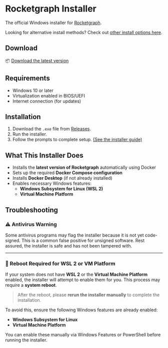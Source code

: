 # Rocketgraph Installer

The official Windows installer for [Rocketgraph](https://rocketgraph.com).

Looking for alternative install methods? Check out [other install options here](https://github.com/Rocketgraphai/install).

## Download

📦 [Download the latest version](https://github.com/rocketgraphai/rocketgraph-setup/releases/latest)

## Requirements
- Windows 10 or later
- Virtualization enabled in BIOS/UEFI
- Internet connection (for updates)

##  Installation

1. Download the `.exe` file from [Releases](https://github.com/rocketgraphai/rocketgraph-setup/releases).
2. Run the installer.
3. Follow the prompts to complete setup. [(See the installer guide)](docs/v1.3/welcome.md)

## What This Installer Does

- Installs the **latest version of Rocketgraph** automatically using Docker
- Sets up the required **Docker Compose configuration**
- Installs **Docker Desktop** (if not already installed)
- Enables necessary Windows features:
  - **Windows Subsystem for Linux (WSL 2)**
  - **Virtual Machine Platform**

## Troubleshooting

### ⚠️ Antivirus Warning

Some antivirus programs may flag the installer because it is not yet code-signed. This is a common false positive for unsigned software. Rest assured, the installer is safe and has not been tampered with.

---

### 🔄 Reboot Required for WSL 2 or VM Platform

If your system does not have **WSL 2** or the **Virtual Machine Platform** enabled, the installer will attempt to enable them for you. This process may require a **system reboot**.

> After the reboot, please **rerun the installer manually** to complete the installation.

To avoid this, ensure the following Windows features are already enabled:
- **Windows Subsystem for Linux**
- **Virtual Machine Platform**

You can enable these manually via Windows Features or PowerShell before running the installer.
